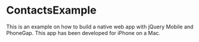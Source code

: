 ContactsExample
===============

This is an example on how to build a native web app with jQuery Mobile and PhoneGap. This app has been developed for iPhone on a Mac.
